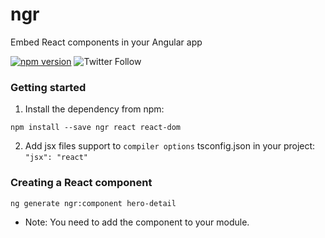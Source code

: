 # ngr 
Embed React components in your Angular app  

[![npm version](https://badge.fury.io/js/ngr.svg)](https://badge.fury.io/js/ngr)
![Twitter Follow](https://img.shields.io/twitter/follow/realKfiros?style=social)
### Getting started
1. Install the dependency from npm:
```
npm install --save ngr react react-dom
```
2. Add jsx files support to ```compiler options``` tsconfig.json in your project:
```"jsx": "react"```
### Creating a React component
```
ng generate ngr:component hero-detail
```
* Note: You need to add the component to your module.